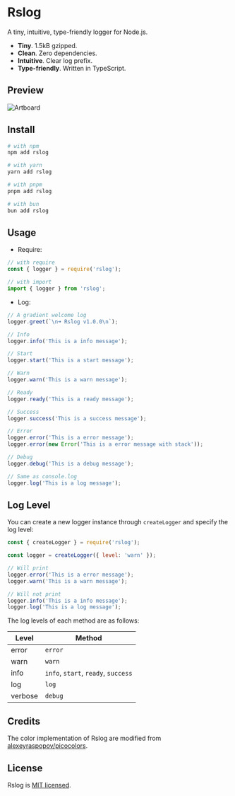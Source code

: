 # Rslog

A tiny, intuitive, type-friendly logger for Node.js.

- **Tiny**. 1.5kB gzipped.
- **Clean**. Zero dependencies.
- **Intuitive**. Clear log prefix.
- **Type-friendly**. Written in TypeScript.

## Preview

![Artboard](https://github.com/rspack-contrib/rslog/assets/7237365/436d6364-550d-4e0d-bc0f-9df1327c46b3)

## Install

```bash
# with npm
npm add rslog

# with yarn
yarn add rslog

# with pnpm
pnpm add rslog

# with bun
bun add rslog
```

## Usage

- Require:

```js
// with require
const { logger } = require('rslog');

// with import
import { logger } from 'rslog';
```

- Log:

```js
// A gradient welcome log
logger.greet(`\n➜ Rslog v1.0.0\n`);

// Info
logger.info('This is a info message');

// Start
logger.start('This is a start message');

// Warn
logger.warn('This is a warn message');

// Ready
logger.ready('This is a ready message');

// Success
logger.success('This is a success message');

// Error
logger.error('This is a error message');
logger.error(new Error('This is a error message with stack'));

// Debug
logger.debug('This is a debug message');

// Same as console.log
logger.log('This is a log message');
```

## Log Level

You can create a new logger instance through `createLogger` and specify the log level:

```js
const { createLogger } = require('rslog');

const logger = createLogger({ level: 'warn' });

// Will print
logger.error('This is a error message');
logger.warn('This is a warn message');

// Will not print
logger.info('This is a info message');
logger.log('This is a log message');
```

The log levels of each method are as follows:

| Level   | Method                              |
| ------- | ----------------------------------- |
| error   | `error`                             |
| warn    | `warn`                              |
| info    | `info`, `start`, `ready`, `success` |
| log     | `log`                               |
| verbose | `debug`                             |

## Credits

The color implementation of Rslog are modified from [alexeyraspopov/picocolors](https://github.com/alexeyraspopov/picocolors).

## License

Rslog is [MIT licensed](https://github.com/rspack-contrib/rslog/blob/main/LICENSE).
